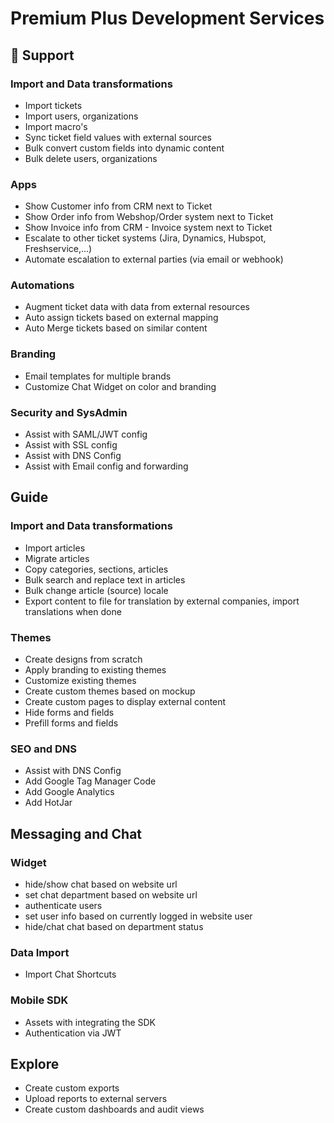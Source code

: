 # Premium Plus Development Services
## 📩 Support
### Import and Data transformations
- Import tickets
- Import users, organizations
- Import macro's
- Sync ticket field values with external sources
- Bulk convert custom fields into dynamic content
- Bulk delete users, organizations

### Apps
- Show Customer info from CRM next to Ticket
- Show Order info from Webshop/Order system next to Ticket
- Show Invoice info from CRM - Invoice system next to Ticket
- Escalate to other ticket systems (Jira, Dynamics, Hubspot, Freshservice,...)
- Automate escalation to external parties (via email or webhook)

### Automations
- Augment ticket data with data from external resources
- Auto assign tickets based on external mapping
- Auto Merge tickets based on similar content

### Branding
- Email templates for multiple brands
- Customize Chat Widget on color and branding

### Security and SysAdmin
- Assist with SAML/JWT config
- Assist with SSL config
- Assist with DNS Config
- Assist with Email config and forwarding

## Guide
### Import and Data transformations
- Import articles
- Migrate articles
- Copy categories, sections, articles
- Bulk search and replace text in articles
- Bulk change article (source) locale
- Export content to file for translation by external companies, import translations when done

### Themes
- Create designs from scratch
- Apply branding to existing themes
- Customize existing themes
- Create custom themes based on mockup
- Create custom pages to display external content
- Hide forms and fields
- Prefill forms and fields

### SEO and DNS
- Assist with DNS Config
- Add Google Tag Manager Code
- Add Google Analytics
- Add HotJar

## Messaging and Chat
### Widget
- hide/show chat based on website url
- set chat department based on website url
- authenticate users
- set user info based on currently logged in website user
- hide/chat chat based on department status

### Data Import
- Import Chat Shortcuts

### Mobile SDK
- Assets with integrating the SDK
- Authentication via JWT

## Explore
- Create custom exports
- Upload reports to external servers
- Create custom dashboards and audit views
